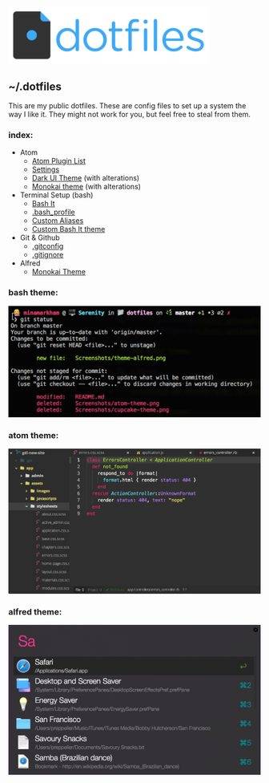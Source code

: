 <img src="dotfiles-logo.png" alt="dotfiles logo" width="400">

## ~/.dotfiles

This are my public dotfiles. These are config files to set up a system the way I like it. They might not work for you, but feel free to steal from them.

### index:

- Atom
  - [Atom Plugin List](/Atom/atom-plugins.md)
  - [Settings](/Atom/config.cson)
  - [Dark UI Theme](https://atom.io/themes/dark-flat-ui) (with alterations)
  - [Monokai theme](https://atom.io/themes/monokai) (with alterations)
- Terminal Setup (bash)
  - [Bash It](https://github.com/Bash-it/bash-it)
  - [.bash_profile](/Bash/.bash_profile)
  - [Custom Aliases](/Bash/custom.aliases.bash)
  - [Custom Bash It theme](/Bash/cupcake.theme.bash)
- Git & Github
  - [.gitconfig](/Git/.gitconfig)
  - [.gitignore](/Git/.gitignore)
- Alfred
  - [Monokai Theme](/Alfred/Monokai.alfredappearance)

### bash theme:

![Mmmm Cupcake!](Screenshots/theme-cupcake.png)

### atom theme:

![Ooooh!](Screenshots/theme-atom.png)

### alfred theme:

![Ooooh!](Screenshots/theme-alfred.png)
